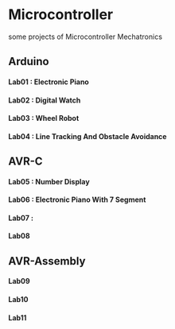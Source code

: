 # Microcontroller
some projects of Microcontroller Mechatronics
## Arduino
#### Lab01 : Electronic Piano
#### Lab02 : Digital Watch
#### Lab03 : Wheel Robot
#### Lab04 : Line Tracking And Obstacle Avoidance
## AVR-C
#### Lab05 : Number Display 
#### Lab06 : Electronic Piano With 7 Segment
#### Lab07 : 
#### Lab08
## AVR-Assembly
#### Lab09
#### Lab10
#### Lab11
